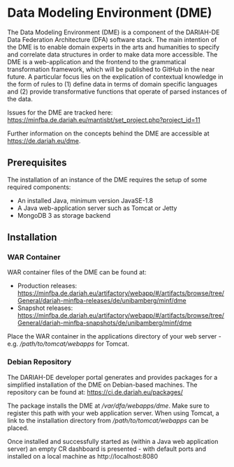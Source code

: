 # Data Modeling Environment (DME)

The Data Modeling Environment (DME) is a component of the DARIAH-DE Data Federation Architecture (DFA) software stack. The main intention of the DME is to enable domain experts in the arts and humanities to specify and correlate data structures in order to make data more accessible. The DME is a web-application and the frontend to the grammatical transformation framework, which will be published to GitHub in the near future. A particular focus lies on the explication of contextual knowledge in the form of rules to (1) define data in terms of domain specific languages and (2) provide transformative functions that operate of parsed instances of the data.

Issues for the DME are tracked here: https://minfba.de.dariah.eu/mantisbt/set_project.php?project_id=11

Further information on the concepts behind the DME are accessible at https://de.dariah.eu/dme.

## Prerequisites

The installation of an instance of the DME requires the setup of some required components:
* An installed Java, minimum version JavaSE-1.8
* A Java web-application server such as Tomcat or Jetty
* MongoDB 3 as storage backend

## Installation

### WAR Container

WAR container files of the DME can be found at:
* Production releases: https://minfba.de.dariah.eu/artifactory/webapp/#/artifacts/browse/tree/General/dariah-minfba-releases/de/unibamberg/minf/dme
* Snapshot releases: https://minfba.de.dariah.eu/artifactory/webapp/#/artifacts/browse/tree/General/dariah-minfba-snapshots/de/unibamberg/minf/dme

Place the WAR container in the applications directory of your web server - e.g. */path/to/tomcat/webapps* for Tomcat.  

### Debian Repository

The DARIAH-DE developer portal generates and provides packages for a simplified installation of the DME on Debian-based machines. The repository can be found at: https://ci.de.dariah.eu/packages/

The package installs the DME at */var/dfa/webapps/dme*. Make sure to register this path with your web application server. When using Tomcat, a link to the installation directory from */path/to/tomcat/webapps* can be placed.

Once installed and successfully started as (within a Java web application server) an empty CR dashboard is presented - with default ports and installed on a local machine as http://localhost:8080